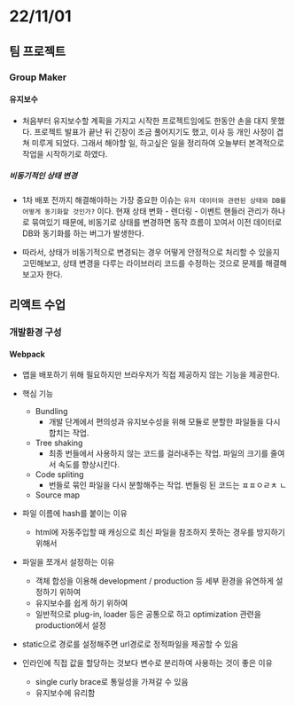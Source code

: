 # 22/11/01

## 팀 프로젝트

### Group Maker

#### 유지보수

- 처음부터 유지보수할 계획을 가지고 시작한 프로젝트임에도 한동안 손을 대지 못했다. 프로젝트 발표가 끝난 뒤 긴장이 조금 풀어지기도 했고, 이사 등 개인 사정이 겹쳐 미루게 되었다. 그래서 해야할 일, 하고싶은 일을 정리하여 오늘부터 본격적으로 작업을 시작하기로 하였다.

##### 비동기적인 상태 변경

- 1차 배포 전까지 해결해야하는 가장 중요한 이슈는 `유저 데이터와 관련된 상태와 DB를 어떻게 동기화할 것인가?` 이다. 현재 상태 변화 - 렌더링 - 이벤트 핸들러 관리가 하나로 묶여있기 때문에, 비동기로 상태를 변경하면 동작 흐름이 꼬여서 이전 데이터로 DB와 동기화를 하는 버그가 발생한다.

- 따라서, 상태가 비동기적으로 변경되는 경우 어떻게 안정적으로 처리할 수 있을지 고민해보고, 상태 변경을 다루는 라이브러리 코드를 수정하는 것으로 문제를 해결해보고자 한다.

## 리액트 수업

### 개발환경 구성

#### Webpack

- 앱을 배포하기 위해 필요하지만 브라우저가 직접 제공하지 않는 기능을 제공한다.
- 핵심 기능
	- Bundling
		- 개발 단계에서 편의성과 유지보수성을 위해 모듈로 분할한 파일들을 다시 합치는 작업. 
	- Tree shaking
		- 최종 번들에서 사용하지 않는 코드를 걸러내주는 작업. 파일의 크기를 줄여서 속도를 향상시킨다.
	- Code spliting
		- 번들로 묶인 파일을 다시 분할해주는 작업. 번들링 된 코드는 ㅍㅍㅇㄹㅊ ㄴ
	- Source map

- 파일 이름에 hash를 붙이는 이유
	- html에 자동주입할 때 캐싱으로 최신 파일을 참조하지 못하는 경우를 방지하기 위해서

- 파일을 쪼개서 설정하는 이유
	- 객체 합성을 이용해 development / production 등 세부 환경을 유연하게 설정하기 위하여
	- 유지보수를 쉽게 하기 위하여
	- 일반적으로 plug-in, loader 등은 공통으로 하고 optimization 관련을 production에서 설정

- static으로 경로를 설정해주면 url경로로 정적파일을 제공할 수 있음

- 인라인에 직접 값을 할당하는 것보다 변수로 분리하여 사용하는 것이 좋은 이유
	- single curly brace로 통일성을 가져갈 수 있음
	- 유지보수에 유리함
